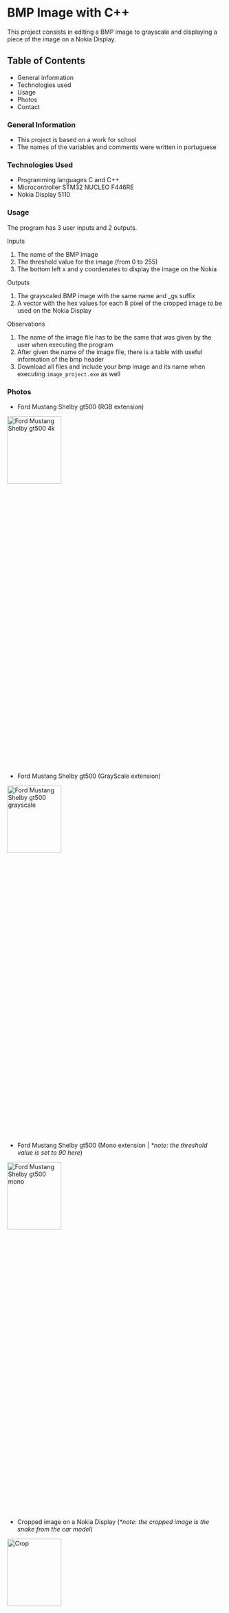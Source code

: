 # BMP Image with C++
This project consists in editing a BMP image to grayscale and displaying a piece of the image on a Nokia Display.

## Table of Contents
* General information
* Technologies used
* Usage
* Photos
* Contact

### General Information
- This project is based on a work for school
- The names of the variables and comments were written in portuguese

### Technologies Used
- Programming languages C and C++
- Microcontroller STM32 NUCLEO F446RE
- Nokia Display 5110

### Usage
The program has 3 user inputs and 2 outputs.

Inputs
1. The name of the BMP image
2. The threshold value for the image (from 0 to 255)
3. The bottom left x and y coordenates to display the image on the Nokia
     
Outputs
1. The grayscaled BMP image with the same name and _gs suffix 
2. A vector with the hex values for each 8 pixel of the cropped image to be used on the Nokia Display

Observations
1. The name of the image file has to be the same that was given by the user when executing the program
2. After given the name of the image file, there is a table with useful information of the bmp header
3. Download all files and include your bmp image and its name when executing `image_project.exe` as well

### Photos
- Ford Mustang Shelby gt500 (RGB extension)
<img src="https://github.com/vituzm/BMP_image./assets/134985122/48714152-004a-4a21-8c04-eca6c08364d2" alt = "Ford Mustang Shelby gt500 4k" width="50%" height="20%"/>

&nbsp; 
- Ford Mustang Shelby gt500 (GrayScale extension)
<img src="https://github.com/vituzm/BMP_image./assets/134985122/a979f95b-69ba-4bb2-8b9b-0edc73a86df2" alt = "Ford Mustang Shelby gt500 grayscale" width="50%" height="20%"/>

&nbsp;
- Ford Mustang Shelby gt500 (Mono extension | _*note: the threshold value is set to 90 here_)
<img src="https://github.com/vituzm/BMP_image./assets/134985122/8692683d-950c-44ff-b009-ce93d843e356" alt = "Ford Mustang Shelby gt500 mono" width="50%" height="20%"/>

&nbsp;
- Cropped image on a Nokia Display (_*note: the cropped image is the snake from the car model_)
<img src="https://github.com/vituzm/BMP_image./assets/134985122/ea4aa474-23cb-4204-b058-4570835bb942" alt = "Crop" width="50%" height="20%"/> 


## Contact
Created by [vituzm](https://github.com/vituzm) and [nicolaspessel](https://github.com/nicolaspessel) - feel free to contact us!
